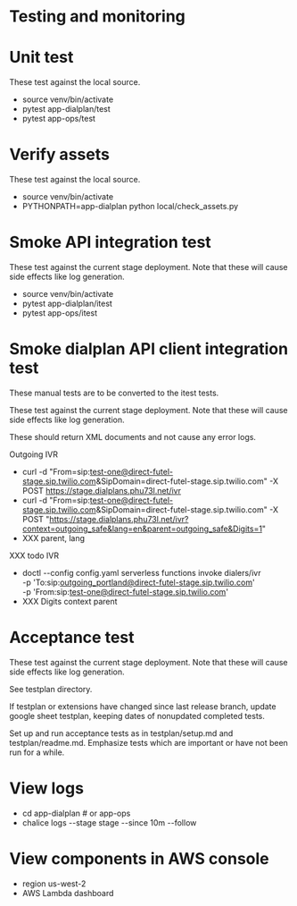 # Testing and monitoring

# Unit test

These test against the local source.

- source venv/bin/activate
- pytest app-dialplan/test
- pytest app-ops/test

# Verify assets

These test against the local source.

- source venv/bin/activate
- PYTHONPATH=app-dialplan python local/check_assets.py

# Smoke API integration test

These test against the current stage deployment. Note that these will cause side effects like log generation.

- source venv/bin/activate
- pytest app-dialplan/itest
- pytest app-ops/itest

# Smoke dialplan API client integration test

These manual tests are to be converted to the itest tests.

These test against the current stage deployment. Note that these will cause side effects like log generation.

These should return XML documents and not cause any error logs.

Outgoing IVR
- curl -d "From=sip:test-one@direct-futel-stage.sip.twilio.com&SipDomain=direct-futel-stage.sip.twilio.com" -X POST https://stage.dialplans.phu73l.net/ivr
- curl -d "From=sip:test-one@direct-futel-stage.sip.twilio.com&SipDomain=direct-futel-stage.sip.twilio.com" -X POST "https://stage.dialplans.phu73l.net/ivr?context=outgoing_safe&lang=en&parent=outgoing_safe&Digits=1"
- XXX parent, lang

XXX todo
IVR
- doctl --config config.yaml serverless functions invoke dialers/ivr \
  -p 'To:sip:outgoing_portland@direct-futel-stage.sip.twilio.com' \
  -p 'From:sip:test-one@direct-futel-stage.sip.twilio.com'
- XXX Digits context parent

# Acceptance test

These test against the current stage deployment. Note that these will cause side effects like log generation.

See testplan directory.

If testplan or extensions have changed since last release branch, update google sheet testplan, keeping dates of nonupdated completed tests.

Set up and run acceptance tests as in testplan/setup.md and testplan/readme.md. Emphasize tests which are important or have not been run for a while.

# View logs

- cd app-dialplan # or app-ops
- chalice logs --stage stage --since 10m --follow

# View components in AWS console

- region us-west-2
- AWS Lambda dashboard

